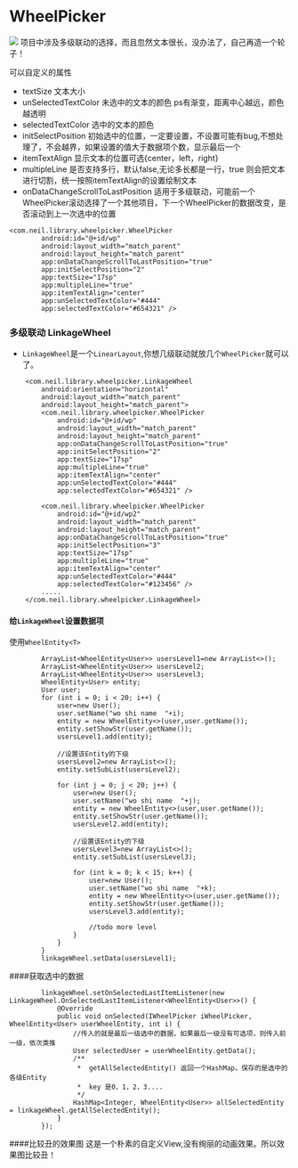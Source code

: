 # WheelPicker
[![](https://jitpack.io/v/ReshapeDream/WheelPicker.svg)](https://jitpack.io/#ReshapeDream/WheelPicker)
项目中涉及多级联动的选择，而且忽然文本很长，没办法了，自己再造一个轮子！

可以自定义的属性
- textSize 文本大小
- unSelectedTextColor 未选中的文本的颜色 ps有渐变，距离中心越远，颜色越透明
- selectedTextColor  选中的文本的颜色
- initSelectPosition  初始选中的位置，一定要设置，不设置可能有bug,不想处理了，不会越界，如果设置的值大于数据项个数，显示最后一个
- itemTextAlign  显示文本的位置可选{center，left，right}
- multipleLine 是否支持多行，默认false,无论多长都是一行，true 则会把文本进行切割，统一按照itemTextAlign的设置绘制文本
- onDataChangeScrollToLastPosition 适用于多级联动，可能前一个WheelPicker滚动选择了一个其他项目，下一个WheelPicker的数据改变，是否滚动到上一次选中的位置

```
<com.neil.library.wheelpicker.WheelPicker
        android:id="@+id/wp"
        android:layout_width="match_parent"
        android:layout_height="match_parent"
        app:onDataChangeScrollToLastPosition="true"
        app:initSelectPosition="2"
        app:textSize="17sp"
        app:multipleLine="true"
        app:itemTextAlign="center"
        app:unSelectedTextColor="#444"
        app:selectedTextColor="#654321" />
```
### 多级联动 LinkageWheel
- `LinkageWheel`是一个`LinearLayout`,你想几级联动就放几个`WheelPicker`就可以了。
```
    <com.neil.library.wheelpicker.LinkageWheel
        android:orientation="horizontal"
        android:layout_width="match_parent"
        android:layout_height="match_parent">
        <com.neil.library.wheelpicker.WheelPicker
            android:id="@+id/wp"
            android:layout_width="match_parent"
            android:layout_height="match_parent"
            app:onDataChangeScrollToLastPosition="true"
            app:initSelectPosition="2"
            app:textSize="17sp"
            app:multipleLine="true"
            app:itemTextAlign="center"
            app:unSelectedTextColor="#444"
            app:selectedTextColor="#654321" />

        <com.neil.library.wheelpicker.WheelPicker
            android:id="@+id/wp2"
            android:layout_width="match_parent"
            android:layout_height="match_parent"
            app:onDataChangeScrollToLastPosition="true"
            app:initSelectPosition="3"
            app:textSize="17sp"
            app:multipleLine="true"
            app:itemTextAlign="center"
            app:unSelectedTextColor="#444"
            app:selectedTextColor="#123456" />
        .....
    </com.neil.library.wheelpicker.LinkageWheel>
```
#### 给`LinkageWheel`设置数据项
使用`WheelEntity<T>`
```
        ArrayList<WheelEntity<User>> usersLevel1=new ArrayList<>();
        ArrayList<WheelEntity<User>> usersLevel2;
        ArrayList<WheelEntity<User>> usersLevel3;
        WheelEntity<User> entity;
        User user;
        for (int i = 0; i < 20; i++) {
            user=new User();
            user.setName("wo shi name  "+i);
            entity = new WheelEntity<>(user,user.getName());
            entity.setShowStr(user.getName());
            usersLevel1.add(entity);

            //设置该Entity的下级
            usersLevel2=new ArrayList<>();
            entity.setSubList(usersLevel2);

            for (int j = 0; j < 20; j++) {
                user=new User();
                user.setName("wo shi name  "+j);
                entity = new WheelEntity<>(user,user.getName());
                entity.setShowStr(user.getName());
                usersLevel2.add(entity);

                //设置该Entity的下级
                usersLevel3=new ArrayList<>();
                entity.setSubList(usersLevel3);

                for (int k = 0; k < 15; k++) {
                    user=new User();
                    user.setName("wo shi name  "+k);
                    entity = new WheelEntity<>(user,user.getName());
                    entity.setShowStr(user.getName());
                    usersLevel3.add(entity);

                    //todo more level
                }
            }
        }
        linkageWheel.setData(usersLevel1);
```
####获取选中的数据
```
        linkageWheel.setOnSelectedLastItemListener(new LinkageWheel.OnSelectedLastItemListener<WheelEntity<User>>() {
            @Override
            public void onSelected(IWheelPicker iWheelPicker, WheelEntity<User> userWheelEntity, int i) {
                //传入的就是最后一级选中的数据，如果最后一级没有可选项，则传入前一级，依次类推
                User selectedUser = userWheelEntity.getData();
                /**
                 *  getAllSelectedEntity() 返回一个HashMap，保存的是选中的各级Entity
                 *  key 是0，1，2，3....
                 */
                HashMap<Integer, WheelEntity<User>> allSelectedEntity = linkageWheel.getAllSelectedEntity();
            }
        });
```

####比较丑的效果图
这是一个朴素的自定义View,没有绚丽的动画效果。所以效果图比较丑！

